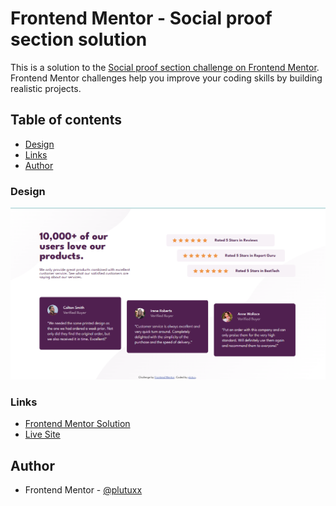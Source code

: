 # Frontend Mentor - Social proof section solution

This is a solution to the [Social proof section challenge on Frontend Mentor](https://www.frontendmentor.io/challenges/social-proof-section-6e0qTv_bA). Frontend Mentor challenges help you improve your coding skills by building realistic projects. 

## Table of contents

- [Design](#design)
- [Links](#links)
- [Author](#author)

### Design

![](./design/desktop-design.png)

### Links

- [Frontend Mentor Solution](https://www.frontendmentor.io/solutions/social-proof-section-responsive-1EtzqBZENF)
- [Live Site](https://plutuxx.github.io/Social-proof-section/)

## Author

- Frontend Mentor - [@plutuxx](https://www.frontendmentor.io/profile/plutuxx)
